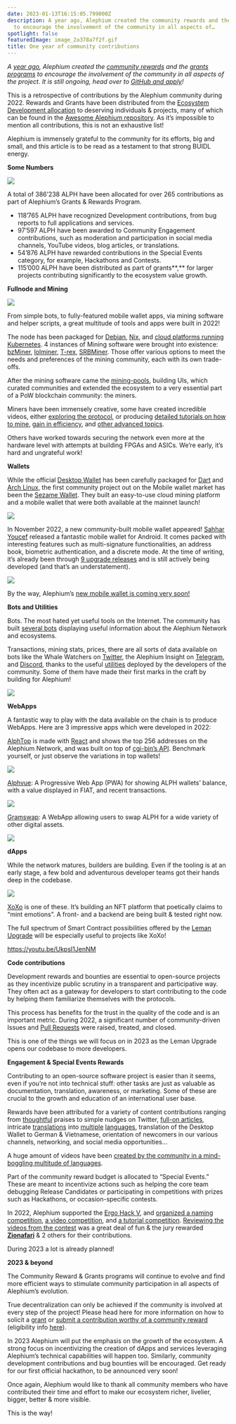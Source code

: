 ```yaml
---
date: 2023-01-13T16:15:05.799000Z
description: A year ago, Alephium created the community rewards and the grants programs
  to encourage the involvement of the community in all aspects of…
spotlight: false
featuredImage: image_2a378a7f2f.gif
title: One year of community contributions
---
```


_A_ <a href="https://medium.com/@alephium/introducing-community-rewards-f4638bbf14bf" ><em>year ago</em></a>_, Alephium created the_ <a href="https://github.com/alephium/community" ><em>community rewards</em></a> _and the_ <a href="https://github.com/alephium/community/blob/master/Grant%26RewardProgram.md" ><em>grants programs</em></a> _to encourage the involvement of the community in all aspects of the project. It is still ongoing, head over to_ <a href="https://github.com/alephium/community/blob/master/Grant%26RewardProgram.md" ><em>GitHub and apply</em></a>_!_

This is a retrospective of contributions by the Alephium community during 2022. Rewards and Grants have been distributed from the <a href="https://medium.com/@alephium/tokenomics-of-alephium-61d59b51029c" >Ecosystem Development allocation</a> to deserving individuals & projects, many of which can be found in the <a href="https://github.com/alephium/awesome-alephium" >Awesome Alephium repository</a>. As it’s impossible to mention all contributions, this is not an exhaustive list!

Alephium is immensely grateful to the community for its efforts, big and small, and this article is to be read as a testament to that strong BUIDL energy.

**Some Numbers**

![](image_cf347f9dc3.jpg)

A total of 386’238 ALPH have been allocated for over 265 contributions as part of Alephium’s Grants & Rewards Program.

- 118’765 ALPH have recognized Development contributions, from bug reports to full applications and services.
- 97’597 ALPH have been awarded to Community Engagement contributions, such as moderation and participation in social media channels, YouTube videos, blog articles, or translations.
- 54’876 ALPH have rewarded contributions in the Special Events category, for example, Hackathons and Contests.
- 115’000 ALPH have been distributed as part of grants**,** for larger projects contributing significantly to the ecosystem value growth.

**Fullnode and Mining**

![](image_1a5157c089.jpg)

From simple bots, to fully-featured mobile wallet apps, via mining software and helper scripts, a great multitude of tools and apps were built in 2022!

The node has been packaged for <a href="https://projects.iabsis.com/projects/alephium-pkg/wiki/How_to_install_Alephium_with_packages" >Debian</a>, <a href="https://github.com/chloekek/alephium-nix" >Nix</a>, and <a href="https://github.com/liuhongchao/alephium-stack" >cloud platforms running Kubernetes</a>. 4 instances of Mining software were brought into existence: <a href="https://www.bzminer.com/" >bzMiner</a>, <a href="https://lolminer.site/download/" >lolminer</a>, <a href="https://trex-miner.com/" >T-rex</a>, <a href="https://www.srbminer.com/download.html" >SRBMiner</a>. Those offer various options to meet the needs and preferences of the mining community, each with its own trade-offs.

After the mining software came the <a href="https://docs.alephium.org/mining/pool-mining-guide#currently-known-and-active-pools" >mining-pools</a>, building UIs, which curated communities and extended the ecosystem to a very essential part of a PoW blockchain community: the miners.

Miners have been immensely creative, some have created incredible videos, either <a href="https://www.youtube.com/watch?v=y6m-5L8BD18" >exploring the protocol</a>, or producing <a href="https://www.youtube.com/watch?v=2pA2JE9sbTY" >detailed tutorials on how to mine</a>, <a href="https://www.youtube.com/watch?v=-bFY1SvMqxc" >gain in efficiency</a>, and <a href="https://www.youtube.com/watch?v=mtEkSIQzNeg" >other advanced topics</a>.

Others have worked towards securing the network even more at the hardware level with attempts at building FPGAs and ASICs. We’re early, it’s hard and ungrateful work!

**Wallets**

While the official <a href="https://github.com/alephium/desktop-wallet" >Desktop Wallet</a> has been carefully packaged for <a href="https://github.com/sahharYoucef/alephium_dart" >Dart</a> and <a href="https://aur.archlinux.org/packages/alephium-wallet-bin/" >Arch Linux</a>, the first community project out on the Mobile wallet market has been the <a href="https://sezame.app/" >Sezame Wallet</a>. They built an easy-to-use cloud mining platform and a mobile wallet that were both available at the mainnet launch!

![](image_5f7f392bdf.jpg)

In November 2022, a new community-built mobile wallet appeared! <a href="https://github.com/sahharYoucef/" >Sahhar Youcef</a> released a fantastic mobile wallet for Android. It comes packed with interesting features such as multi-signature functionalities, an address book, biometric authentication, and a discrete mode. At the time of writing, it’s already been through <a href="https://github.com/sahharYoucef/alephium_wallet/releases/latest" >9 upgrade releases</a> and is still actively being developed (and that’s an understatement).

![](image_ad3169a179.gif)

By the way, Alephium’s <a href="https://medium.com/@alephium/the-front-end-leman-upgrade-948a98a3e2d" >new mobile wallet is coming very soon!</a>

**Bots and Utilities**

Bots. The most hated yet useful tools on the Internet. The community has built <a href="https://github.com/alephium/awesome-alephium#bots" >several bots</a> displaying useful information about the Alephium Network and ecosystems.

Transactions, mining stats, prices, there are all sorts of data available on bots like the Whale Watchers on <a href="https://twitter.com/AlephiumWW" >Twitter</a>, the Alephium Insight on <a href="https://t.me/alephiumin" >Telegram</a>, and <a href="https://discord.gg/FWykwPPAd3" >Discord</a>, thanks to the useful <a href="https://github.com/alephium/awesome-alephium#scripts" >utilities</a> deployed by the developers of the community. Some of them have made their first marks in the craft by building for Alephium!

![](image_b2baa7f7f6.jpg)

**WebApps**

A fantastic way to play with the data available on the chain is to produce WebApps. Here are 3 impressive apps which were developed in 2022:

<a href="https://github.com/WilhelmKallstrom/alph-top" >AlphTop</a> is made with <a href="https://reactjs.org/" >React</a> and shows the top 256 addresses on the Alephium Network, and was built on top of <a href="https://github.com/sven-hash/alephium-stats" >cgi-bin’s API</a>. Benchmark yourself, or just observe the variations in top wallets!

![](image_a1dad9356a.jpg)

<a href="https://github.com/WilhelmKallstrom/alphvue" >Alphvue</a>: A Progressive Web App (PWA) for showing ALPH wallets’ balance, with a value displayed in FIAT, and recent transactions.

![](image_f329d20a64.jpg)

<a href="https://gramswap.app/" >Gramswap</a>: A WebApp allowing users to swap ALPH for a wide variety of other digital assets.

![](image_d62d1c188a.jpg)

**dApps**

While the network matures, builders are building. Even if the tooling is at an early stage, a few bold and adventurous developer teams got their hands deep in the codebase.

![](image_31d9b07418.jpg)

<a href="https://xoxo.art/" >XoXo</a> is one of these. It’s building an NFT platform that poetically claims to “mint emotions”. A front- and a backend are being built & tested right now.

The full spectrum of Smart Contract possibilities offered by the <a href="https://medium.com/@alephium/announcing-the-leman-network-upgrade-c01a81e65f0e" >Leman Upgrade</a> will be especially useful to projects like XoXo!

<a href="https://youtu.be/UkpsI1JenNM" >https://youtu.be/UkpsI1JenNM</a>

**Code contributions**

Development rewards and bounties are essential to open-source projects as they incentivize public scrutiny in a transparent and participative way. They often act as a gateway for developers to start contributing to the code by helping them familiarize themselves with the protocols.

This process has benefits for the trust in the quality of the code and is an important metric. During 2022, a significant number of community-driven Issues and <a href="https://github.com/search?q=org%3Aalephium+is%3Aissue+created%3A%3E%3D2021-12-09+label%3AALPH-5%2CALPH-10%2CALPH-15%2CALPH-20%2CALPH-25%2CALPH-30%2CALPH-35%2CALPH-40%2CALPH-45%2CALPH-50%2CALPH-60%2CALPH-70%2CALPH-75%2CALPH-80%2CALPH-90%2CALPH-100%2CALPH-150%2CALPH-200%2CALPH-250%2CALPH-300%2CALPH-400%2CALPH-500%2CALPH-1000%2CALPH-1500%2CALPH-2000%2CALPH-5000" >Pull Requests</a> were raised, treated, and closed.

This is one of the things we will focus on in 2023 as the Leman Upgrade opens our codebase to more developers.

**Engagement & Special Events Rewards**

Contributing to an open-source software project is easier than it seems, even if you’re not into technical stuff: other tasks are just as valuable as documentation, translation, awareness, or marketing. Some of these are crucial to the growth and education of an international user base.

Rewards have been attributed for a variety of content contributions ranging from <a href="https://twitter.com/CryptoBlock177/status/1602903695242452992" >thoughtful</a> praises to simple nudges on Twitter, <a href="https://medium.com/digital-thai-valley/mining-%E0%B8%82%E0%B8%B8%E0%B8%94-eth-alph-%E0%B8%9E%E0%B8%A3%E0%B9%89%E0%B8%AD%E0%B8%A1%E0%B8%81%E0%B8%B1%E0%B8%99-2-%E0%B9%80%E0%B8%AB%E0%B8%A3%E0%B8%B5%E0%B8%A2%E0%B8%8D%E0%B9%83%E0%B8%99%E0%B9%80%E0%B8%A7%E0%B8%A5%E0%B8%B2%E0%B9%80%E0%B8%94%E0%B8%B5%E0%B8%A2%E0%B8%A7%E0%B8%81%E0%B8%B1%E0%B8%99-window-t-rex-2miners-herominers-c89af6049879" >full-on articles</a>, intricate <a href="https://sourled.medium.com/alephiumun-geli%C5%9Ftirme-zaman%C4%B1-%C3%B6zeti-8930039f1303" >translations</a> into <a href="https://medium.com/@alephium-pt/bem-vindos-ao-alephium-alph-3805f3c1e76d" >multiple</a> <a href="https://medium.com/@Oheka/annonce-de-la-mise-%C3%A0-jour-leman-55955594724c" >languages</a>, translation of the Desktop Wallet to German & Vietnamese, orientation of newcomers in our various channels, networking, and social media opportunities…

A huge amount of videos have been <a href="https://www.youtube.com/@alephium/playlists" >created by the community in a mind-boggling multitude of languages</a>.

Part of the community reward budget is allocated to “Special Events.” These are meant to incentivize actions such as helping the core team debugging Release Candidates or participating in competitions with prizes such as Hackathons, or occasion-specific contests.

In 2022, Alephium supported the <a href="https://ergoplatform.org/en/blog/ErgoHack-5-Results/" >Ergo Hack V</a>, and <a href="https://medium.com/@alephium/alephium-naming-competition-c1b736797461" >organized a naming competition</a>, <a href="https://medium.com/@alephium/contest-for-all-video-creators-e777f2619596" >a video competition</a>, and <a href="https://medium.com/@alephium/alephium-flux-tutorial-contest-81054caf926" >a tutorial competition</a>. <a href="https://medium.com/@alephium/and-the-winners-of-the-video-creation-contest-are-f51ca8e5c28d" >Reviewing the videos from the contest</a> was a great deal of fun & the jury rewarded <a href="https://youtu.be/_2S_BAHf3b8" ><strong>Zionafari</strong></a> & 2 others for their contributions.

During 2023 a lot is already planned!

**2023 & beyond**

The Community Reward & Grants programs will continue to evolve and find more efficient ways to stimulate community participation in all aspects of Alephium’s evolution.

True decentralization can only be achieved if the community is involved at every step of the project! Please head here for more information on how to solicit a <a href="https://github.com/alephium/community/blob/master/Grant%26RewardProgram.md" >grant</a> or <a href="https://docs.google.com/forms/d/e/1FAIpQLSeaSouXl-Hwd_lZohwgysqk-8whc9bydHuVpSCr1C6IoDHuoA/viewform?usp=send_form" >submit a contribution worthy of a community reward</a> (eligibility info <a href="https://github.com/alephium/community" >here</a>).

In 2023 Alephium will put the emphasis on the growth of the ecosystem. A strong focus on incentivizing the creation of dApps and services leveraging Alephium’s technical capabilities will happen too. Similarly, community development contributions and bug bounties will be encouraged. Get ready for our first official hackathon, to be announced very soon!

Once again, Alephium would like to thank all community members who have contributed their time and effort to make our ecosystem richer, livelier, bigger, better & more visible.

This is the way!
